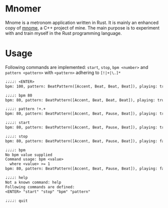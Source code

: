 
# Mnomer

Mnome is a metronom application written in Rust.
It is mainly an enhanced copy of [mnome](https://github.com/thfr/mnome),
a C++ project of mine.
The main purpose is to experiment with and train myself in the Rust programming language.

# Usage

Following commands are implemented: `start`, `stop`, `bpm <number>`
and `pattern <pattern>` with `<pattern>` adhering to `[!|+|\.]*`

```txt
♩♩♩♩: <ENTER>
bpm: 100, pattern: BeatPattern([Accent, Beat, Beat, Beat]), playing: true

♩♩♩♩: bpm 80
bpm: 80, pattern: BeatPattern([Accent, Beat, Beat, Beat]), playing: true

♩♩♩♩: pattern !+.+
bpm: 80, pattern: BeatPattern([Accent, Beat, Pause, Beat]), playing: true

♩♩♩♩: start
bpm: 80, pattern: BeatPattern([Accent, Beat, Pause, Beat]), playing: true

♩♩♩♩: stop
bpm: 80, pattern: BeatPattern([Accent, Beat, Pause, Beat]), playing: false

♩♩♩♩: bpm
No bpm value supplied
Command usage: bpm <value>
  where <value> >= 1
bpm: 80, pattern: BeatPattern([Accent, Beat, Pause, Beat]), playing: false

♩♩♩♩: help
Not a known command: help
Following commands are defined:
<ENTER> "start" "stop" "bpm" "pattern"

♩♩♩♩: quit
```
